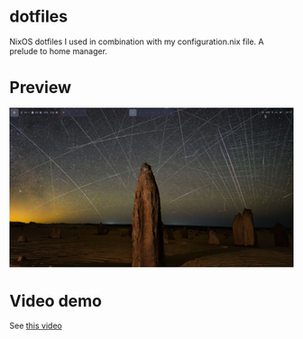 # dotfiles
NixOS dotfiles I used in combination with my configuration.nix file. A prelude to home manager. 

# Preview
<img src="demo.jpg" />


# Video demo
See [this video](https://www.youtube.com/watch?v=EdACCAFVvKo&t=2s)
